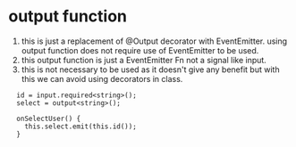# output function
1. this is just a replacement of @Output decorator with EventEmitter. using output function does not require use of EventEmitter to be used.
2. this output function is just a EventEmitter Fn not a signal like input.
3. this is not necessary to be used as it doesn't give any benefit but with this we can avoid using decorators in class.

```TS
  id = input.required<string>();
  select = output<string>();

  onSelectUser() {
    this.select.emit(this.id());
  }
```